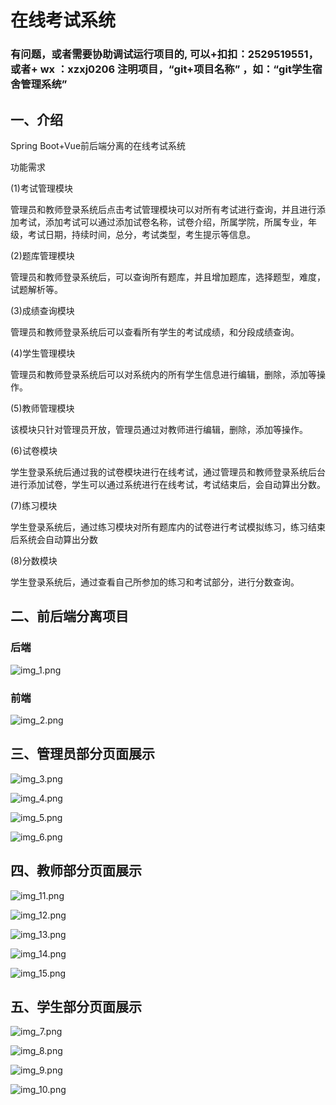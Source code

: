 # 在线考试系统

### 有问题，或者需要协助调试运行项目的, 可以+扣扣：2529519551，或者+ wx ：xzxj0206  注明项目，“git+项目名称” ，如：“git学生宿舍管理系统”


## 一、介绍
Spring Boot+Vue前后端分离的在线考试系统

功能需求

(1)考试管理模块

管理员和教师登录系统后点击考试管理模块可以对所有考试进行查询，并且进行添加考试，添加考试可以通过添加试卷名称，试卷介绍，所属学院，所属专业，年级，考试日期，持续时间，总分，考试类型，考生提示等信息。

(2)题库管理模块

管理员和教师登录系统后，可以查询所有题库，并且增加题库，选择题型，难度，试题解析等。

(3)成绩查询模块

管理员和教师登录系统后可以查看所有学生的考试成绩，和分段成绩查询。

(4)学生管理模块

管理员和教师登录系统后可以对系统内的所有学生信息进行编辑，删除，添加等操作。

(5)教师管理模块

该模块只针对管理员开放，管理员通过对教师进行编辑，删除，添加等操作。

(6)试卷模块

学生登录系统后通过我的试卷模块进行在线考试，通过管理员和教师登录系统后台进行添加试卷，学生可以通过系统进行在线考试，考试结束后，会自动算出分数。

(7)练习模块

学生登录系统后，通过练习模块对所有题库内的试卷进行考试模拟练习，练习结束后系统会自动算出分数

(8)分数模块

学生登录系统后，通过查看自己所参加的练习和考试部分，进行分数查询。

## 二、前后端分离项目

### 后端

![img_1.png](imgs/img_1.png)

### 前端

![img_2.png](imgs/img_2.png)

## 三、管理员部分页面展示

![img_3.png](imgs/img_3.png)

![img_4.png](imgs/img_4.png)

![img_5.png](imgs/img_5.png)

![img_6.png](imgs/img_6.png)

## 四、教师部分页面展示

![img_11.png](imgs/img_11.png)

![img_12.png](imgs/img_12.png)

![img_13.png](imgs/img_13.png)

![img_14.png](imgs/img_14.png)

![img_15.png](imgs/img_15.png)

## 五、学生部分页面展示

![img_7.png](imgs/img_7.png)

![img_8.png](imgs/img_8.png)

![img_9.png](imgs/img_9.png)

![img_10.png](imgs/img_10.png)


